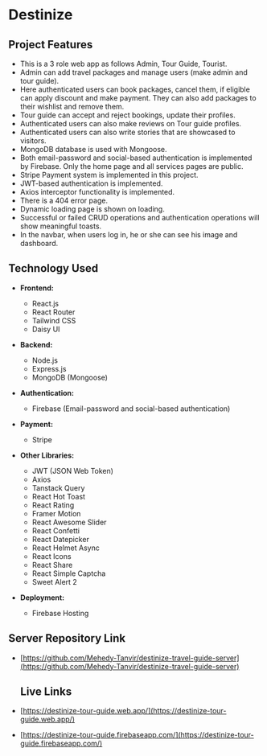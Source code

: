 # Destinize

## Project Features

- This is a 3 role web app as follows Admin, Tour Guide, Tourist.
- Admin can add travel packages and manage users (make admin and tour guide).
- Here authenticated users can book packages, cancel them, if eligible can apply discount and make payment. They can also add packages to their wishlist and remove them.
- Tour guide can accept and reject bookings, update their profiles.
- Authenticated users can also make reviews on Tour guide profiles.
- Authenticated users can also write stories that are showcased to visitors.
- MongoDB database is used with Mongoose.
- Both email-password and social-based authentication is implemented by Firebase. Only the home page and all services pages are public.
- Stripe Payment system is implemented in this project.
- JWT-based authentication is implemented.
- Axios interceptor functionality is implemented.
- There is a 404 error page.
- Dynamic loading page is shown on loading.
- Successful or failed CRUD operations and authentication operations will show meaningful toasts.
- In the navbar, when users log in, he or she can see his image and dashboard.

## Technology Used

- **Frontend:**

  - React.js
  - React Router
  - Tailwind CSS
  - Daisy UI

- **Backend:**

  - Node.js
  - Express.js
  - MongoDB (Mongoose)

- **Authentication:**

  - Firebase (Email-password and social-based authentication)

- **Payment:**

  - Stripe

- **Other Libraries:**

  - JWT (JSON Web Token)
  - Axios
  - Tanstack Query
  - React Hot Toast
  - React Rating
  - Framer Motion
  - React Awesome Slider
  - React Confetti
  - React Datepicker
  - React Helmet Async
  - React Icons
  - React Share
  - React Simple Captcha
  - Sweet Alert 2

- **Deployment:**

  - Firebase Hosting

## Server Repository Link

- [https://github.com/Mehedy-Tanvir/destinize-travel-guide-server](https://github.com/Mehedy-Tanvir/destinize-travel-guide-server)

  ## Live Links

- [https://destinize-tour-guide.web.app/](https://destinize-tour-guide.web.app/)
- [https://destinize-tour-guide.firebaseapp.com/](https://destinize-tour-guide.firebaseapp.com/)
